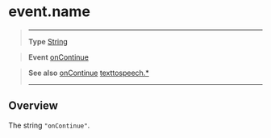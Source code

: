 # event.name

> --------------------- ------------------------------------------------------------------------------------------
> __Type__              [String](https://docs.coronalabs.com/api/type/String.html)

> __Event__             [onContinue](/plugin/texttospeech/event/onContinue/index.md)

> __See also__          [onContinue](/plugin/texttospeech/event/onContinue/index.md)
>						[texttospeech.*](/plugin/texttospeech/index.md)
> --------------------- ------------------------------------------------------------------------------------------

## Overview

The string `"onContinue"`.
